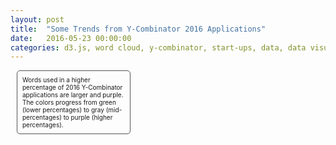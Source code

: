 ```yaml
---
layout: post
title:  "Some Trends from Y-Combinator 2016 Applications"
date:   2016-05-23 00:00:00
categories: d3.js, word cloud, y-combinator, start-ups, data, data visualization
---
```

  
  <div id="example"></div>
  <div id="example1"></div>
  <div id="example2"></div>

  
<link href='https://fonts.googleapis.com/css?family=Lato' rel='stylesheet' type='text/css'>
<script src="https://d3js.org/d3.v3.min.js" charset="utf-8"></script>
<script src="http://khasachi.com/New%20folder/resized3.js" charset="utf-8"></script>
<script src="http://khasachi.com/d3.cloud.js"></script>



<style>

 #example, #example1,  #example2 {
        font-family: 'Lato', sans-serif;
        -webkit-font-smoothing: antialiased;
        -moz-osx-font-smoothing: grayscale;
        width: 100%;
    }

    .legend {
        border: 1px solid #555555;
        border-radius: 5px 5px 5px 5px;
        font-size: 10px;
        margin: 10px;
        padding: 8px;
    }
    .bld {
        font-weight: bold;
    }
    
    #svgtest {
        width: 100%;
    }
</style>



<script>

    var frequency_list = [{"text":"Apps","size":50.4},{"text":"Facebook","size":29.4},{"text":"Videos","size":28.7},{"text":"Google","size":28},{"text":"Internet","size":25.2},{"text":"Book","size":24.5},{"text":"Site","size":24.5},{"text":"Email","size":23.1},{"text":"Music","size":21.7},{"text":"IOS","size":21.7},{"text":"Game","size":18.9},{"text":"Security","size":18.9},{"text":"Uber","size":18.2},{"text":"Sports","size":18.2},{"text":"Smartphones","size":18.2},{"text":"SaaS","size":18.2},{"text":"OnDemand","size":17.5},{"text":"eCommerce","size":16.1},{"text":"Restaurants","size":14.7},{"text":"Healthcare","size":14.7},{"text":"Airbnb","size":14.7},{"text":"Twitter","size":14},{"text":"Booking","size":14},{"text":"3D","size":14},{"text":"Instagram","size":12.6},{"text":"AI","size":12.6},{"text":"Doctors","size":11.9},{"text":"Advertising","size":11.9},{"text":"Photo","size":11.9},{"text":"Ads","size":11.2},{"text":"API","size":11.2},{"text":"Stream","size":11.2},{"text":"India","size":11.2},{"text":"Sensors","size":11.2},{"text":"Amazon","size":11.2},{"text":"B2B","size":10.5},{"text":"Sites","size":10.5},{"text":"YouTube","size":10.5},{"text":"UI","size":9.8},{"text":"Phones","size":9.1},{"text":"VR","size":8.4},{"text":"Globally","size":8.4},{"text":"Streaming","size":8.4},{"text":"IoT","size":8.4},{"text":"SMS","size":8.4},{"text":"Wearable","size":8.4},{"text":"Slack","size":7.7},{"text":"Apple","size":7.7},{"text":"Cars","size":7.7},{"text":"Yelp","size":7},
];

var fill = d3.scale.category20b();

    var color = d3.scale.linear()
            .domain([0,1,2,3,4,5,6,10,15,20,100])
            .range(['#40004b','#762a83','#9970ab','#c2a5cf','#e7d4e8','#acacac','#d9f0d3','#a6dba0','#5aae61','#1b7837','#00441b']);





    d3.layout.cloud().size([800, 300])
            .words(frequency_list)
            .rotate(0)
            .fontSize(function(d) { return d.size; })
            .on("end", draw)
            .start();

    function draw(words) {
        d3.select("#example").append("svg")
            .attr("id","svgtest")
           .attr("width", "100%")
                   .attr("height", 350)
                 .attr("class", "wordcloud")
                .append("g")
                // without the transform, words words would get cutoff to the left and top, they would
                // appear outside of the SVG area
                .attr("transform", "translate(320,200)")
                .selectAll("text")
                .data(words)
                .enter().append("text")
                .style("font-size", function(d) { return (d.size * 1.2) + "px"; })
                .style("fill", function(d, i) { return color(i); })
                .attr("transform", function(d) {
                    return "translate(" + [(d.x*1.3), (d.y*1.2)] + ")rotate(" + d.rotate + ")";
                })
                .text(function(d) { return d.text; });
    }
</script>

<script>
var frequency_list_1 = [{"text":"Bitcoin","size":61},{"text":"Bluetooth","size":43},{"text":"Currency","size":40},{"text":"Shares","size":37},{"text":"Visual","size":34},{"text":"File","size":33},{"text":"Desktop","size":32},{"text":"Nonprofit","size":29},{"text":"Sites","size":28},{"text":"Classroom","size":28},{"text":"Anonymous","size":27},{"text":"Servers","size":26},{"text":"Crowdfunding","size":25},{"text":"Browser","size":24},{"text":"Printing","size":23},{"text":"Box","size":23},{"text":"Statistics","size":22},{"text":"Smartphones","size":21},{"text":"Tag","size":21},{"text":"Cards","size":20},{"text":"Craigslist","size":20},{"text":"Websites","size":19},{"text":"Internet","size":19},{"text":"Beta","size":18},{"text":"Graph","size":18},{"text":"Twitter","size":17},{"text":"C","size":17},{"text":"Feed","size":17},{"text":"Water","size":17},{"text":"Game","size":16}

];

var fill1 = d3.scale.category20b();

var color1 = d3.scale.linear()
        .domain([0,1,2,3,4,5,6,10,15,20,100])
        .range(['#40004b','#762a83','#9970ab','#c2a5cf','#e7d4e8','#acacac','#d9f0d3','#a6dba0','#5aae61','#1b7837','#00441b']);





d3.layout.cloud().size([800, 300])
        .words(frequency_list_1)
        .rotate(0)
        .fontSize(function(d) { return d.size; })
        .on("end", draw)
        .start();

function draw(words) {
    d3.select("#example1").append("svg")
            .attr("width", 850)
            .attr("height", 350)
            .attr("class", "wordcloud")
            .append("g")
            // without the transform, words words would get cutoff to the left and top, they would
            // appear outside of the SVG area
            .attr("transform", "translate(320,200)")
            .selectAll("text")
            .data(words)
            .enter().append("text")
            .style("font-size", function(d) { return d.size + "px"; })
            .style("fill", function(d, i) { return fill1(i); })
            .attr("transform", function(d) {
                return "translate(" + [d.x, d.y] + ")rotate(" + d.rotate + ")";
            })
            .text(function(d) { return d.text; });
}
</script>

<script>
var frequency_list_2 = [ {"text":"Slack","size":850},{"text":"Vehicles","size":211},{"text":"Firms","size":204},{"text":"Journey","size":175},{"text":"IoT","size":172},{"text":"OnDemand","size":147},{"text":"Integrations","size":143},{"text":"Visits","size":136},{"text":"VR","size":133},{"text":"Drone","size":130},{"text":"Drones","size":129},{"text":"AI","size":127},{"text":"Pattern","size":120},{"text":"Assistant","size":119},{"text":"Bills","size":119},{"text":"Robots","size":110},{"text":"Linking","size":107},{"text":"Academic","size":107},{"text":"Concierge","size":104},{"text":"Rooms","size":102},{"text":"Bookings","size":96},{"text":"Orderings","size":88},{"text":"Portable","size":88},{"text":"Bookings","size":88},{"text":"Exercise","size":86},{"text":"Parking","size":85},{"text":"Logistics","size":82},{"text":"Ingredients","size":77},{"text":"Uber","size":76},{"text":"India","size":74},{"text":"Campus","size":74},{"text":"B2C","size":74},{"text":"Environmental","size":74},{"text":"Healthy","size":72},{"text":"QA","size":71},{"text":"Parent","size":70},{"text":"Vehicle","size":70},{"text":"Meals","size":67},{"text":"Deep","size":63},{"text":"Artificial","size":63},{"text":"Visualization","size":62},{"text":"Provider","size":58},{"text":"Delivering","size":57},{"text":"Transportation","size":54},{"text":"ID","size":53},{"text":"SaaS","size":52},{"text":"Charge","size":52},{"text":"Cash","size":52},{"text":"Fly","size":51},{"text":"Automatic","size":50}


];

var fill2 = d3.scale.category20();

var color2 = d3.scale.linear()
        .domain([50,60,70,86,100,130,160,200,220,860])
        .range(['#40004b','#762a83','#9970ab','#c2a5cf','#e7d4e8','#acacac','#d9f0d3','#a6dba0','#5aae61','#1b7837','#00441b']);


d3.layout.cloud().size([800, 300])
        .words(frequency_list_2)
        .rotate(0)
        .fontSize(function(d) { return (d.size/5); })
        .on("end", draw)
        .start();

function draw(words) {
    d3.select("#example2").append("svg")
            .attr("width", 850)
            .attr("height", 350)
            .attr("class", "wordcloud")
            .append("g")
            // without the transform, words words would get cutoff to the left and top, they would
            // appear outside of the SVG area
            .attr("transform", "translate(320,200)")
            .selectAll("text")
            .data(words)
            .enter().append("text")
            .style("font-size", function(d) { return d.size + "px"; })
            .style("fill", function(d, i) { return fill2(i); })
            .attr("transform", function(d) {
                return "translate(" + [d.x, d.y] + ")rotate(" + d.rotate + ")";
            })
            .text(function(d) { return d.text; });
}
</script>

<div style="width: 40%;">
    <div class="legend">
        Words used in a higher percentage of 2016 Y-Combinator applications are larger and purple. The colors progress from green (lower percentages) to gray (mid-percentages) to purple (higher percentages).
    </div>

</div>
